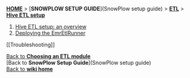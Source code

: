 [**HOME**](Home) > [**SNOWPLOW SETUP GUIDE**](SnowPlow setup guide) > [**ETL**](choosing-an-etl-module) > [**Hive ETL setup**](hive-etl-setup)

1. [Hive ETL setup: an overview](javascript-tracker-setup)
2. [Deploying the EmrEtlRunner](deploying-emretlrunner)  

[[Troubleshooting]]  

[Back to **Choosing an ETL module**](choosing-an-etl-module)  
[Back to **SnowPlow Setup Guide**](SnowPlow setup guide)  
[Back to **wiki home**](Home) 